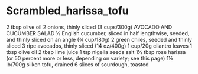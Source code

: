 # Scrambled_harissa_tofu

2 tbsp olive oil
2 onions, thinly sliced (3 cups/300g) AVOCADO AND CUCUMBER
SALAD
½ English cucumber, sliced in half lengthwise, seeded, and thinly sliced on
an angle (¾ cup/180g) 2 green chiles, seeded and thinly sliced 3 ripe
avocados, thinly sliced (14 oz/400g) 1 cup/20g cilantro leaves
1 tbsp olive oil
2 tbsp lime juice
1 tsp nigella seeds
salt
1½ tbsp rose harissa (or 50 percent more or less, depending on variety;
see this page) 1½ lb/700g silken tofu, drained
6 slices of sourdough, toasted